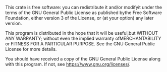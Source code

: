 This crate is free software: you can redistribute it and/or modifyit under the terms of the GNU General Public License as published bythe Free Software Foundation, either version 3 of the License, or (at your option) any later version.

This program is distributed in the hope that it will be useful,but WITHOUT ANY WARRANTY; without even the implied warranty ofMERCHANTABILITY or FITNESS FOR A PARTICULAR PURPOSE.  See the GNU General Public License for more details.

You should have received a copy of the GNU General Public License along with this program. If not, see <https://www.gnu.org/licenses/>.
